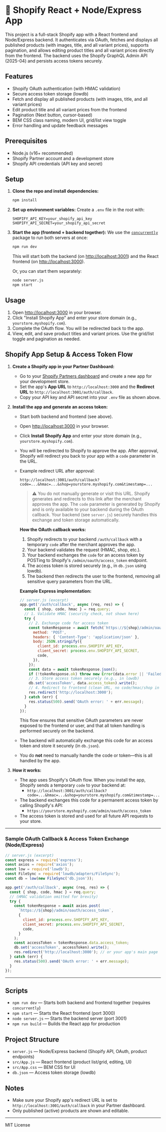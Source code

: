 # 🛒 Shopify React + Node/Express App

This project is a full-stack Shopify app with a React frontend and Node/Express backend. It authenticates via OAuth, fetches and displays all published products (with images, title, and all variant prices), supports pagination, and allows editing product titles and all variant prices directly from the frontend. The backend uses the Shopify GraphQL Admin API (2025-04) and persists access tokens securely.

## Features
- Shopify OAuth authentication (with HMAC validation)
- Secure access token storage (lowdb)
- Fetch and display all published products (with images, title, and all variant prices)
- Edit product title and all variant prices from the frontend
- Pagination (Next button, cursor-based)
- BEM CSS class naming, modern UI, grid/list view toggle
- Error handling and update feedback messages

## Prerequisites
- Node.js (v16+ recommended)
- Shopify Partner account and a development store
- Shopify API credentials (API key and secret)

## Setup

1. **Clone the repo and install dependencies:**
   ```sh
   npm install
   ```

2. **Set up environment variables:**
   Create a `.env` file in the root with:
   ```env
   SHOPIFY_API_KEY=your_shopify_api_key
   SHOPIFY_API_SECRET=your_shopify_api_secret
   ```

3. **Start the app (frontend + backend together):**
   We use the [`concurrently`](https://www.npmjs.com/package/concurrently) package to run both servers at once:
   ```sh
   npm run dev
   ```
   This will start both the backend (on [http://localhost:3001](http://localhost:3001)) and the React frontend (on [http://localhost:3000](http://localhost:3000)).

   Or, you can start them separately:
   ```sh
   node server.js
   npm start
   ```

## Usage
1. Open [http://localhost:3000](http://localhost:3000) in your browser.
2. Click "Install Shopify App" and enter your store domain (e.g., `yourstore.myshopify.com`).
3. Complete the OAuth flow. You will be redirected back to the app.
4. View, edit, and save product titles and variant prices. Use the grid/list toggle and pagination as needed.

## Shopify App Setup & Access Token Flow

1. **Create a Shopify app in your Partner Dashboard:**
   - Go to your [Shopify Partners dashboard](https://partners.shopify.com/) and create a new app for your development store.
   - Set the app's **App URL** to `http://localhost:3000` and the **Redirect URL** to `http://localhost:3001/auth/callback`.
   - Copy your API key and API secret into your `.env` file as shown above.

2. **Install the app and generate an access token:**
   - Start both backend and frontend (see above).
   - Open [http://localhost:3000](http://localhost:3000) in your browser.
   - Click **Install Shopify App** and enter your store domain (e.g., `yourstore.myshopify.com`).
   - You will be redirected to Shopify to approve the app. After approval, Shopify will redirect you back to your app with a `code` parameter in the URL.
   - Example redirect URL after approval:

     ```text
     http://localhost:3001/auth/callback?code=...&hmac=...&shop=yourstore.myshopify.com&timestamp=...
     ```

     > ⚠️ You do not manually generate or visit this URL. Shopify generates and redirects to this link after the merchant approves the app. The `code` parameter is generated by Shopify and is only available to your backend during the OAuth callback. Your backend (see `server.js`) securely handles this exchange and token storage automatically.

     **How the OAuth callback works:**

     1. Shopify redirects to your backend `/auth/callback` with a temporary `code` after the merchant approves the app.
     2. Your backend validates the request (HMAC, shop, etc.).
     3. Your backend exchanges the `code` for an access token by POSTing to Shopify's `/admin/oauth/access_token` endpoint.
     4. The access token is stored securely (e.g., in `db.json` using lowdb).
     5. The backend then redirects the user to the frontend, removing all sensitive query parameters from the URL.

     **Example Express implementation:**

     ```js
     // server.js (excerpt)
     app.get('/auth/callback', async (req, res) => {
       const { shop, code, hmac } = req.query;
       // 1. Validate HMAC (security check, not shown here)
       try {
         // 2. Exchange code for access token
         const tokenResponse = await fetch(`https://${shop}/admin/oauth/access_token`, {
           method: 'POST',
           headers: { 'Content-Type': 'application/json' },
           body: JSON.stringify({
             client_id: process.env.SHOPIFY_API_KEY,
             client_secret: process.env.SHOPIFY_API_SECRET,
             code,
           }),
         });
         const data = await tokenResponse.json();
         if (!tokenResponse.ok) throw new Error(data.error || 'Failed to get access token');
         // 3. Store access token securely (e.g., in lowdb)
         db.set('accessToken', data.access_token).write();
         // 4. Redirect to frontend (clean URL, no code/hmac/shop in query)
         res.redirect('http://localhost:3000');
       } catch (err) {
         res.status(500).send('OAuth error: ' + err.message);
       }
     });
     ```

     This flow ensures that sensitive OAuth parameters are never exposed to the frontend or user, and that all token handling is performed securely on the backend.
   - The backend will automatically exchange this code for an access token and store it securely (in `db.json`).
   - You do **not** need to manually handle the code or token—this is all handled by the app.

3. **How it works:**
   - The app uses Shopify's OAuth flow. When you install the app, Shopify sends a temporary `code` to your backend at:
     - `http://localhost:3001/auth/callback?code=...&hmac=...&shop=yourstore.myshopify.com&timestamp=...`
   - The backend exchanges this code for a permanent access token by calling Shopify's API:
     - `https://yourstore.myshopify.com/admin/oauth/access_token`
   - The access token is stored and used for all future API requests to your store.

---

### Sample OAuth Callback & Access Token Exchange (Node/Express)

```js
// server.js (excerpt)
const express = require('express');
const axios = require('axios');
const low = require('lowdb');
const FileSync = require('lowdb/adapters/FileSync');
const db = low(new FileSync('db.json'));

app.get('/auth/callback', async (req, res) => {
  const { shop, code, hmac } = req.query;
  // (HMAC validation omitted for brevity)
  try {
    const tokenResponse = await axios.post(
      `https://${shop}/admin/oauth/access_token`,
      {
        client_id: process.env.SHOPIFY_API_KEY,
        client_secret: process.env.SHOPIFY_API_SECRET,
        code,
      }
    );
    const accessToken = tokenResponse.data.access_token;
    db.set('accessToken', accessToken).write();
    res.redirect('http://localhost:3000'); // or your app's main page
  } catch (err) {
    res.status(500).send('OAuth error: ' + err.message);
  }
});
```

---

## Scripts
- `npm run dev` — Starts both backend and frontend together (requires `concurrently`)
- `npm start` — Starts the React frontend (port 3000)
- `node server.js` — Starts the backend server (port 3001)
- `npm run build` — Builds the React app for production

## Project Structure
- `server.js` — Node/Express backend (Shopify API, OAuth, product endpoints)
- `src/App.js` — React frontend (product list/grid, editing, UI)
- `src/App.css` — BEM CSS for UI
- `db.json` — Access token storage (lowdb)

## Notes
- Make sure your Shopify app's redirect URL is set to `http://localhost:3001/auth/callback` in your Partner dashboard.
- Only published (active) products are shown and editable.

---

MIT License
